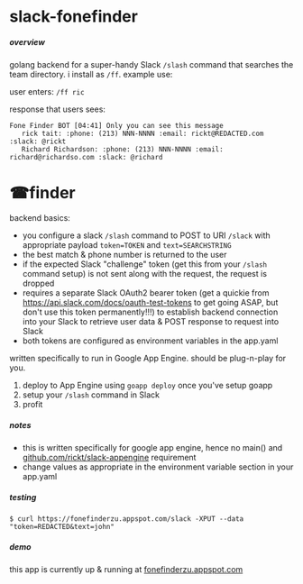 # slack-fonefinder
##### overview
golang backend for a super-handy Slack `/slash` command that searches the team directory. i install as `/ff`. example use:

user enters: `/ff ric`

response that users sees: 

```
Fone Finder BOT [04:41] Only you can see this message
   rick tait: :phone: (213) NNN-NNNN :email: rickt@REDACTED.com :slack: @rickt
   Richard Richardson: :phone: (213) NNN-NNNN :email: richard@richardso.com :slack: @richard
```

# ☎finder
backend basics: 
* you configure a slack `/slash` command to POST to URI `/slack` with appropriate payload `token=TOKEN` and `text=SEARCHSTRING`
* the best match & phone number is returned to the user
* if the expected Slack "challenge" token (get this from your `/slash` command setup) is not sent along with the request, the request is dropped
* requires a separate Slack OAuth2 bearer token (get a quickie from https://api.slack.com/docs/oauth-test-tokens to get going ASAP, but don't use this token permanently!!!) to establish backend connection into your Slack to retrieve user data & POST response to request into Slack
* both tokens are configured as environment variables in the app.yaml

written specifically to run in Google App Engine. should be plug-n-play for you. 

1. deploy to App Engine using `goapp deploy` once you've setup goapp
2. setup your `/slash` command in Slack
3. profit

##### notes
* this is written specifically for google app engine, hence no main() and  [github.com/rickt/slack-appengine](https://github.com/rickt/slack-appengine) requirement
* change values as appropriate in the environment variable section in your app.yaml

##### testing
`$ curl https://fonefinderzu.appspot.com/slack -XPUT --data "token=REDACTED&text=john"`

##### demo
this app is currently up & running at [fonefinderzu.appspot.com](http://fonefinderzu.appspot.com/slack)
